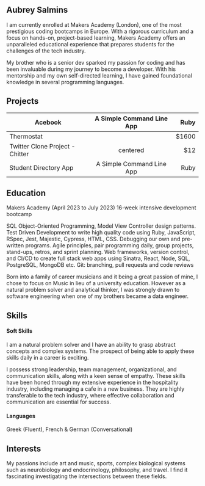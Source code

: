 ## Aubrey Salmins

I am currently enrolled at Makers Academy (London), one of the most prestigious coding bootcamps in Europe. With a rigorous curriculum and a focus on hands-on, project-based learning, Makers Academy offers an unparalleled educational experience that prepares students for the challenges of the tech industry. 

My brother who is a senior dev sparked my passion for coding and has been invaluable during my journey to become a developer. With his mentorship and my own self-directed learning, I have gained foundational knowledge in several programming languages. 

## Projects

| Acebook    | A Simple Command Line App      | Ruby  |
| ------------- |:-------------:| -----:|
| Thermostat       |  | $1600 |
| Twitter Clone Project - Chitter  | centered      |   $12 |
| Student Directory App    | A Simple Command Line App | Ruby |


## Education

Makers Academy (April 2023 to July 2023)
16-week intensive development bootcamp

SQL Object-Oriented Programming, Model View Controller design patterns.
Test Driven Development to write high quality code using Ruby, JavaScript, RSpec, Jest, Majestic, Cypress, HTML, CSS.
Debugging our own and pre-written programs.
Agile principles, pair programming daily, group projects, stand-ups, retros, and sprint planning.
Web frameworks, version control, and CI/CD to create full stack web apps using Sinatra, React, Node, SQL, PostgreSQL, MongoDB etc.
Git: branching, pull requests and code reviews

Born into a family of career musicians and it being a great passion of mine, I chose to focus on Music in lieu of a university education. However as a natural problem solver and analytical thinker, I was strongly drawn to software engineering when one of my brothers became a data engineer.

## Skills

#### Soft Skills

I am a natural problem solver and I have an ability to grasp abstract concepts and complex systems. The prospect of being able to apply these skills daily in a career is exciting. 

I possess strong leadership, team management, organizational, and communication skills, along with a keen sense of empathy. These skills have been honed through my extensive experience in the hospitality industry, including managing a cafe in a new business. They are highly transferable to the tech industry, where effective collaboration and communication are essential for success.

#### Languages

Greek (Fluent), French & German (Conversational)

## Interests

My passions include art and music, sports, complex biological systems such as neurobiology and endocrinology, philosophy, and travel. I find it fascinating investigating the intersections between these fields.
